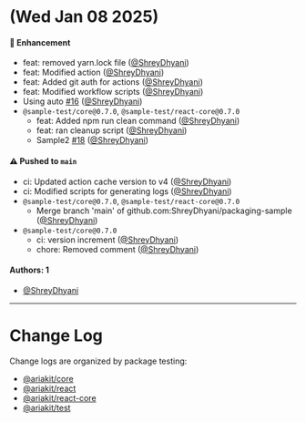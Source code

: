 # (Wed Jan 08 2025)

#### 🚀 Enhancement

- feat: removed yarn.lock file ([@ShreyDhyani](https://github.com/ShreyDhyani))
- feat: Modified action ([@ShreyDhyani](https://github.com/ShreyDhyani))
- feat: Added git auth for actions ([@ShreyDhyani](https://github.com/ShreyDhyani))
- feat: Modified workflow scripts ([@ShreyDhyani](https://github.com/ShreyDhyani))
- Using auto [#16](https://github.com/ShreyDhyani/packaging-sample/pull/16) ([@ShreyDhyani](https://github.com/ShreyDhyani))
- `@sample-test/core@0.7.0`, `@sample-test/react-core@0.7.0`
  - feat: Added npm run clean command ([@ShreyDhyani](https://github.com/ShreyDhyani))
  - feat: ran cleanup script ([@ShreyDhyani](https://github.com/ShreyDhyani))
  - Sample2 [#18](https://github.com/ShreyDhyani/packaging-sample/pull/18) ([@ShreyDhyani](https://github.com/ShreyDhyani))

#### ⚠️ Pushed to `main`

- ci: Updated action cache version to v4 ([@ShreyDhyani](https://github.com/ShreyDhyani))
- ci: Modified scripts for generating logs ([@ShreyDhyani](https://github.com/ShreyDhyani))
- `@sample-test/core@0.7.0`, `@sample-test/react-core@0.7.0`
  - Merge branch 'main' of github.com:ShreyDhyani/packaging-sample ([@ShreyDhyani](https://github.com/ShreyDhyani))
- `@sample-test/core@0.7.0`
  - ci: version increment ([@ShreyDhyani](https://github.com/ShreyDhyani))
  - chore: Removed comment ([@ShreyDhyani](https://github.com/ShreyDhyani))

#### Authors: 1

- [@ShreyDhyani](https://github.com/ShreyDhyani)

---

# Change Log

Change logs are organized by package testing:

- [@ariakit/core](packages/ariakit-core/CHANGELOG.md)
- [@ariakit/react](packages/ariakit-react/CHANGELOG.md)
- [@ariakit/react-core](packages/ariakit-react-core/CHANGELOG.md)
- [@ariakit/test](packages/ariakit-test/CHANGELOG.md)
